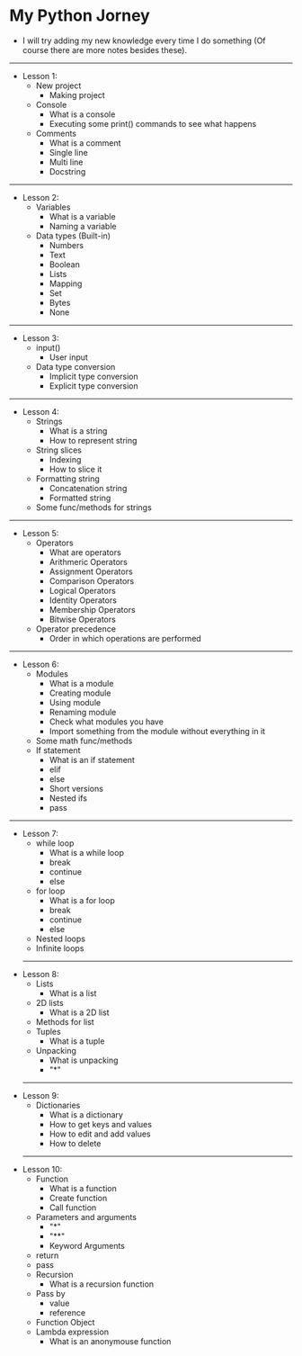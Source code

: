 # My Python Jorney

- I will try adding my new knowledge every time I do something (Of course there are more notes besides these).
--------------------------
- Lesson 1:
  - New project
    - Making project
  - Console
    - What is a console  
    - Executing some print() commands to see what happens
  - Comments
    - What is a comment
    - Single line
    - Multi line
    - Docstring
--------------------------
- Lesson 2:
  - Variables
    - What is a variable
    - Naming a variable
  - Data types (Built-in)
    - Numbers
    - Text
    - Boolean
    - Lists
    - Mapping
    - Set
    - Bytes
    - None
--------------------------
- Lesson 3:
  - input()
    - User input
  - Data type conversion
    - Implicit type conversion
    - Explicit type conversion
--------------------------
- Lesson 4:
  - Strings
    - What is a string
    - How to represent string
  - String slices
    - Indexing
    - How to slice it
  - Formatting  string
    - Concatenation string
    - Formatted string
  - Some func/methods for strings
--------------------------
- Lesson 5:
  - Operators
    - What are operators
    - Arithmeric Operators
    - Assignment Operators
    - Comparison Operators
    - Logical Operators
    - Identity Operators
    - Membership Operators
    - Bitwise Operators
  - Operator precedence
    - Order in which operations are performed
--------------------------
- Lesson 6:
  - Modules
    - What is a module
    - Creating module
    - Using module
    - Renaming module
    - Check what modules you have
    - Import something from the module without everything in it
  - Some math func/methods
  - If statement
    - What is an if statement
    - elif
    - else
    - Short versions
    - Nested ifs
    - pass
--------------------------
- Lesson 7:
  - while loop
    - What is a while loop
    - break
    - continue
    - else
  - for loop
    - What is a for loop
    - break
    - continue
    - else
  - Nested loops
  - Infinite loops
  --------------------------
- Lesson 8:
  - Lists
    - What is a list
  - 2D lists
    - What is a 2D list
  - Methods for list
  - Tuples
    - What is a tuple
  - Unpacking
    - What is unpacking
    - "*"
  --------------------------
- Lesson 9:
  - Dictionaries
    - What is a dictionary
    - How to get keys and values
    - How to edit and add values
    - How to delete
  --------------------------
- Lesson 10:
  - Function
    - What is a function
    - Create function
    - Call function
  - Parameters and arguments
    - "*"  
    - "**"
    - Keyword Arguments
  - return
  - pass
  - Recursion
    - What is a recursion function
  - Pass by
    - value
    - reference
  - Function Object
  - Lambda expression
    - What is an anonymouse function
